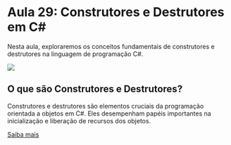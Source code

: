 # Aula 29: Construtores e Destrutores em C#

Nesta aula, exploraremos os conceitos fundamentais de construtores e destrutores na linguagem de programação C#.

<img src="https://github.com/igorbeckt/Backend-study-library/blob/develop/C%23/Aulas/Aula29(Construtores%20e%20Destrutores)/img/aula29.png?raw=true">

## O que são Construtores e Destrutores?
Construtores e destrutores são elementos cruciais da programação orientada a objetos em C#. Eles desempenham papéis importantes na inicialização e liberação de recursos dos objetos.

[Saiba mais](https://learn.microsoft.com/pt-br/dotnet/csharp/programming-guide/classes-and-structs/constructors)

